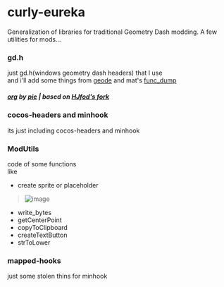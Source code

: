 # curly-eureka
Generalization of libraries for traditional Geometry Dash modding.
A few utilities for mods...
### gd.h
just gd.h(windows geometry dash headers) that I use
</br>and i'll add some things from [geode](https://github.com/geode-sdk/geode/tree/main/bindings) and mat's [func_dump](https://github.com/matcool/re-scripts/blob/main/func_dump.txt)
##### [org](https://github.com/poweredbypie/gd.h) by [pie](https://github.com/poweredbypie) | based on [HJfod's fork](https://github.com/HJfod/gd.h)
### cocos-headers and minhook
its just including cocos-headers and minhook
### ModUtils
code of some functions<br>
like<br>
 - create sprite or placeholder
 > ![image](https://user-images.githubusercontent.com/90561697/227592296-14e3952a-d639-4c2b-a8da-926ec24d1923.png)
 - write_bytes
 - getCenterPoint
 - copyToClipboard
 - createTextButton
 - strToLower

### mapped-hooks
just some stolen thins for minhook
